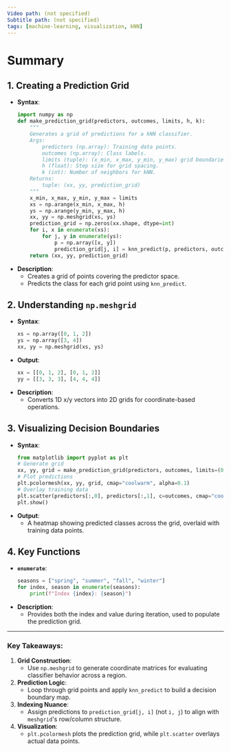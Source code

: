 ```yaml
---
Video path: (not specified)  
Subtitle path: (not specified)  
tags: [machine-learning, visualization, kNN]  
---
```


# Summary

## 1. **Creating a Prediction Grid**  
   - **Syntax**:  
     ```python  
     import numpy as np  
     def make_prediction_grid(predictors, outcomes, limits, h, k):  
         """  
         Generates a grid of predictions for a kNN classifier.  
         Args:  
             predictors (np.array): Training data points.  
             outcomes (np.array): Class labels.  
             limits (tuple): (x_min, x_max, y_min, y_max) grid boundaries.  
             h (float): Step size for grid spacing.  
             k (int): Number of neighbors for kNN.  
         Returns:  
             tuple: (xx, yy, prediction_grid)  
         """  
         x_min, x_max, y_min, y_max = limits  
         xs = np.arange(x_min, x_max, h)  
         ys = np.arange(y_min, y_max, h)  
         xx, yy = np.meshgrid(xs, ys)  
         prediction_grid = np.zeros(xx.shape, dtype=int)  
         for i, x in enumerate(xs):  
             for j, y in enumerate(ys):  
                 p = np.array([x, y])  
                 prediction_grid[j, i] = knn_predict(p, predictors, outcomes, k)  
         return (xx, yy, prediction_grid)  
     ```  
   - **Description**:  
     - Creates a grid of points covering the predictor space.  
     - Predicts the class for each grid point using `knn_predict`.  

## 2. **Understanding `np.meshgrid`**  
   - **Syntax**:  
     ```python  
     xs = np.array([0, 1, 2])  
     ys = np.array([3, 4])  
     xx, yy = np.meshgrid(xs, ys)  
     ```  
   - **Output**:  
     ```python  
     xx = [[0, 1, 2], [0, 1, 2]]  
     yy = [[3, 3, 3], [4, 4, 4]]  
     ```  
   - **Description**:  
     - Converts 1D x/y vectors into 2D grids for coordinate-based operations.  

## 3. **Visualizing Decision Boundaries**  
   - **Syntax**:  
     ```python  
     from matplotlib import pyplot as plt  
     # Generate grid  
     xx, yy, grid = make_prediction_grid(predictors, outcomes, limits=(0, 3, 0, 3), h=0.1, k=5)  
     # Plot predictions  
     plt.pcolormesh(xx, yy, grid, cmap="coolwarm", alpha=0.1)  
     # Overlay training data  
     plt.scatter(predictors[:,0], predictors[:,1], c=outcomes, cmap="coolwarm")  
     plt.show()  
     ```  
   - **Output**:  
     - A heatmap showing predicted classes across the grid, overlaid with training data points.  

## 4. **Key Functions**  
   - **`enumerate`**:  
     ```python  
     seasons = ["spring", "summer", "fall", "winter"]  
     for index, season in enumerate(seasons):  
         print(f"Index {index}: {season}")  
     ```  
   - **Description**:  
     - Provides both the index and value during iteration, used to populate the prediction grid.  

---

### Key Takeaways:  
1. **Grid Construction**:  
   - Use `np.meshgrid` to generate coordinate matrices for evaluating classifier behavior across a region.  
2. **Prediction Logic**:  
   - Loop through grid points and apply `knn_predict` to build a decision boundary map.  
3. **Indexing Nuance**:  
   - Assign predictions to `prediction_grid[j, i]` (not `i, j`) to align with `meshgrid`'s row/column structure.  
4. **Visualization**:  
   - `plt.pcolormesh` plots the prediction grid, while `plt.scatter` overlays actual data points.  